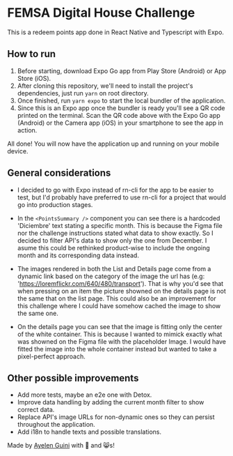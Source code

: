 # FEMSA Digital House Challenge

This is a redeem points app done in React Native and Typescript with Expo.

## How to run

1. Before starting, download Expo Go app from Play Store (Android) or App Store (iOS).
2. After cloning this repository, we'll need to install the project's dependencies, just run `yarn` on root directory.
3. Once finished, run `yarn expo` to start the local bundler of the application.
4. Since this is an Expo app once the bundler is ready you'll see a QR code printed on the terminal. Scan the QR code above with the Expo Go app (Android) or the Camera app (iOS) in your smartphone to see the app in action.

All done! You will now have the application up and running on your mobile device.

## General considerations

- I decided to go with Expo instead of rn-cli for the app to be easier to test, but I'd probably have preferred to use rn-cli for a project that would go into production stages.

- In the `<PointsSummary />` component you can see there is a hardcoded 'Diciembre' text stating a specific month. This is because the Figma file nor the challenge instructions stated what data to show exactly. So I decided to filter API's data to show only the one from December. I asume this could be rethinked product-wise to include the ongoing month and its corresponding data instead.

- The images rendered in both the List and Details page come from a dynamic link based on the category of the image the url has (e.g: 'https://loremflickr.com/640/480/transport'). That is why you'd see that when pressing on an item the picture showned on the details page is not the same that on the list page. This could also be an improvement for this challenge where I could have somehow cached the image to show the same one.

- On the details page you can see that the image is fitting only the center of the white container. This is because I wanted to mimick exactly what was showned on the Figma file with the placeholder Image. I would have fitted the image into the whole container instead but wanted to take a pixel-perfect approach.

## Other possible improvements

- Add more tests, maybe an e2e one with Detox.
- Improve data handling by adding the current month filter to show correct data.
- Replace API's image URLs for non-dynamic ones so they can persist throughout the application.
- Add i18n to handle texts and possible translations.

Made by [Ayelen Guini](https://www.linkedin.com/in/ayelenmarie/) with 💜 and 😸s!

